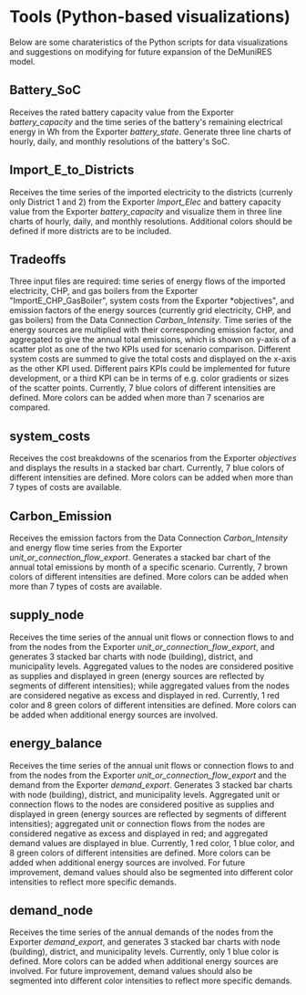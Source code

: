 # Tools (Python-based visualizations)

Below are some charateristics of the Python scripts for data visualizations and suggestions on modifying for future expansion of the DeMuniRES model.

## Battery_SoC

Receives the rated battery capacity value from the Exporter *battery_capacity* and the time series of the battery's remaining electrical energy in Wh from the Exporter *battery_state*. Generate three line charts of hourly, daily, and monthly resolutions of the battery's SoC. 

## Import_E_to_Districts

Receives the time series of the imported electricity to the districts (currenly only District 1 and 2) from the Exporter *Import_Elec* and battery capacity value from the Exporter *battery_capacity* and visualize them in three line charts of hourly, daily, and monthly resolutions. Additional colors should be defined if more districts are to be included.


## Tradeoffs

Three input files are required: time series of energy flows of the imported electricity, CHP, and gas boilers from the Exporter "ImportE_CHP_GasBoiler", system costs from the Exporter *objectives", and emission factors of the energy sources (currently grid electricity, CHP, and gas boilers) from the Data Connection *Carbon_Intensity*. Time series of the energy sources are multiplied with their corresponding emission factor, and aggregated to give the annual total emissions, which is shown on y-axis of a scatter plot as one of the two KPIs used for scenario comparison. Different system costs are summed to give the total costs and displayed on the x-axis as the other KPI used. Different pairs KPIs could be implemented for future development, or a third KPI can be in terms of e.g. color gradients or sizes of the scatter points. Currently, 7 blue colors of different intensities are defined. More colors can be added when more than 7 scenarios are compared.

## system_costs


Receives the cost breakdowns of the scenarios from the Exporter *objectives* and displays the results in a stacked bar chart. Currently, 7 blue colors of different intensities are defined. More colors can be added when more than 7 types of costs are available.

## Carbon_Emission

Receives the emission factors from the Data Connection *Carbon_Intensity* and energy flow time series from the Exporter *unit_or_connection_flow_export*. Generates a stacked bar chart of the annual total emissions by month of a specific scenario. Currently, 7 brown colors of different intensities are defined. More colors can be added when more than 7 types of costs are available.

## supply_node

Receives the time series of the annual unit flows or connection flows to and from the nodes from the Exporter *unit_or_connection_flow_export*, and generates 3 stacked bar charts with node (building), district, and municipality levels. Aggregated values to the nodes are considered positive as supplies and displayed in green (energy sources are reflected by segments of different intensities); while aggregated values from the nodes are considered negative as excess and displayed in red. Currently, 1 red color and 8 green colors of different intensities are defined. More colors can be added when additional energy sources are involved.

## energy_balance

Receives the time series of the annual unit flows or connection flows to and from the nodes from the Exporter *unit_or_connection_flow_export* and the demand from the Exporter *demand_export*. Generates 3 stacked bar charts with node (building), district, and municipality levels. Aggregated unit or connection flows to the nodes are considered positive as supplies and displayed in green (energy sources are reflected by segments of different intensities); aggregated unit or connection flows from the nodes are considered negative as excess and displayed in red; and aggregated demand values are displayed in blue. Currently, 1 red color, 1 blue color, and 8 green colors of different intensities are defined. More colors can be added when additional energy sources are involved. For future improvement, demand values should also be segmented into different color intensities to reflect more specific demands.

## demand_node

Receives the time series of the annual demands of the nodes from the Exporter *demand_export*, and generates 3 stacked bar charts with node (building), district, and municipality levels. Currently, only 1 blue color is defined. More colors can be added when additional energy sources are involved. For future improvement, demand values should also be segmented into different color intensities to reflect more specific demands.
